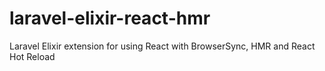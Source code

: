 # laravel-elixir-react-hmr
Laravel Elixir extension for using React with BrowserSync, HMR and React Hot Reload 
